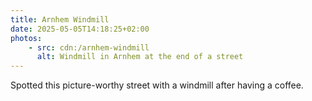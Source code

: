```yaml
---
title: Arnhem Windmill
date: 2025-05-05T14:18:25+02:00
photos:
    - src: cdn:/arnhem-windmill
      alt: Windmill in Arnhem at the end of a street
---
```


Spotted this picture-worthy street with a windmill after having a coffee.
